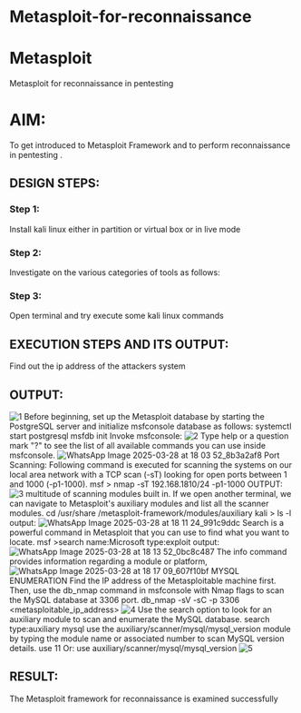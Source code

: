 # Metasploit-for-reconnaissance
# Metasploit
Metasploit for reconnaissance in pentesting

# AIM:

To get introduced to Metasploit Framework and to  perform reconnaissance  in pentesting .

## DESIGN STEPS:

### Step 1:

Install kali linux either in partition or virtual box or in live mode

### Step 2:

Investigate on the various categories of tools as follows:

### Step 3:

Open terminal and try execute some kali linux commands

## EXECUTION STEPS AND ITS OUTPUT:
Find out the ip address of the attackers system
## OUTPUT:
![1](https://github.com/user-attachments/assets/c1c077a0-3fe2-440c-8018-807faab0a4a4)
Before beginning, set up the Metasploit database by starting the PostgreSQL server and initialize msfconsole database as follows:
systemctl start postgresql
msfdb init
Invoke msfconsole:
![2](https://github.com/user-attachments/assets/80a3d1cc-52a3-446d-9682-9f78d35f8dab)
Type help or a question mark "?" to see the list of all available commands you can use inside msfconsole.
![WhatsApp Image 2025-03-28 at 18 03 52_8b3a2af8](https://github.com/user-attachments/assets/5e63a20e-dcea-4fc4-aa7b-a8692ce1bb27)
Port Scanning: Following command is executed for scanning the systems on our local area network with a TCP scan (-sT) looking for open ports between 1 and 1000 (-p1-1000). msf > nmap -sT 192.168.1810/24 -p1-1000
OUTPUT:
![3](https://github.com/user-attachments/assets/97f87fb1-c98d-419e-b178-f60c3b64b086)
multitude of scanning modules built in. If we open another terminal, we can navigate to Metasploit's auxiliary modules and list all the scanner modules. cd /usr/share /metasploit-framework/modules/auxiliary kali > ls -l
output:
![WhatsApp Image 2025-03-28 at 18 11 24_991c9ddc](https://github.com/user-attachments/assets/b507ca0c-1912-49b6-96ab-c5820f340a67)
Search is a powerful command in Metasploit that you can use to find what you want to locate. msf >search name:Microsoft type:exploit
output:
![WhatsApp Image 2025-03-28 at 18 13 52_0bc8c487](https://github.com/user-attachments/assets/ad483593-c346-410a-916e-38778f3c9a7c)
The info command provides information regarding a module or platform,
![WhatsApp Image 2025-03-28 at 18 17 09_607f10bf](https://github.com/user-attachments/assets/99dda179-a69e-40fe-9588-f2c207102bfb)
MYSQL ENUMERATION
Find the IP address of the Metasploitable machine first. Then, use the db_nmap command in msfconsole with Nmap flags to scan the MySQL database at 3306 port. db_nmap -sV -sC -p 3306 <metasploitable_ip_address>
![4](https://github.com/user-attachments/assets/c88a471b-6404-4ae2-a4fc-3d01adc6fb54)
Use the search option to look for an auxiliary module to scan and enumerate the MySQL database. search type:auxiliary mysql
use the auxiliary/scanner/mysql/mysql_version module by typing the module name or associated number to scan MySQL version details. use 11 Or: use auxiliary/scanner/mysql/mysql_version
![5](https://github.com/user-attachments/assets/dcff7eb0-7d5f-47de-93bf-8cc823f4658a)

## RESULT:
The Metasploit framework for reconnaissance is  examined successfully
